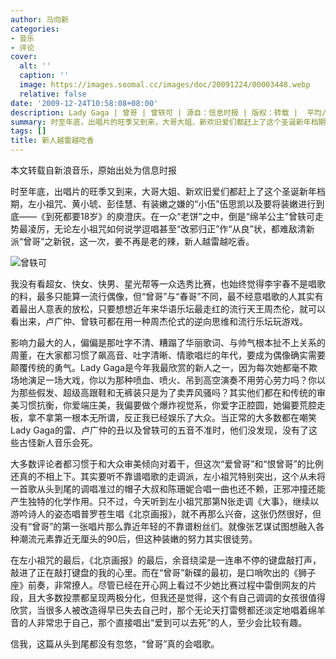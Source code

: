 ```yaml
---
author: 马向新
categories:
- 音乐
- 评论
cover:
  alt: ''
  caption: ''
  image: https://images.soomal.cc/images/doc/20091224/00003448.webp
  relative: false
date: '2009-12-24T10:58:08+08:00'
description: Lady Gaga | 曾哥 | 曾轶可 | 源自：信息时报 | 版权：转载 |  平均/总评分：07.50/45
summary: 时至年底，出唱片的旺季又到来，大哥大姐、新欢旧爱们都赶上了这个圣诞新年档期，左小祖咒、黄小琥、彭佳慧、有装嫩之嫌的“小伍”伍思凯以及要将装嫩进行到底――《到死都要18岁》的庾澄庆。在一众“老饼”之中，倒是“绵羊公主”曾轶可走势最凌厉，无论左小祖咒如何说学逗唱甚至“改邪归正”作“从良”状，都难敌清新派“曾哥”之新锐，这一次，姜不再是老的辣，新人越雷越吃香
tags: []
title: 新人越雷越吃香
---
```


本文转载自新浪音乐，原始出处为信息时报



时至年底，出唱片的旺季又到来，大哥大姐、新欢旧爱们都赶上了这个圣诞新年档期，左小祖咒、黄小琥、彭佳慧、有装嫩之嫌的“小伍”伍思凯以及要将装嫩进行到底――《到死都要18岁》的庾澄庆。在一众“老饼”之中，倒是“绵羊公主”曾轶可走势最凌厉，无论左小祖咒如何说学逗唱甚至“改邪归正”作“从良”状，都难敌清新派“曾哥”之新锐，这一次，姜不再是老的辣，新人越雷越吃香。



![曾轶可](https://images.soomal.cc/images/doc/20091224/00003448.webp)



我没有看超女、快女、快男、星光帮等一众选秀比赛，也始终觉得李宇春不是唱歌的料，最多只能算一流行偶像，但“曾哥”与“春哥”不同，最不经意唱歌的人其实有着最出人意表的放松，只要想想近年来华语乐坛最走红的流行天王周杰伦，就可以看出来，卢广仲、曾轶可都在用一种周杰伦式的逆向思维和流行乐坛玩游戏。



影响力最大的人，偏偏是那吐字不清、糟蹋了华丽歌词、与帅气根本扯不上关系的周董，在大家都习惯了飙高音、吐字清晰、情歌唱烂的年代，要成为偶像确实需要颠覆传统的勇气。Lady 
Gaga是今年我最欣赏的新人之一，因为每次她都毫不欺场地演足一场大戏，你以为那种喷血、喷火、吊到高空演奏不用劳心劳力吗？你以为那些假发、超级高跟鞋和无裤装只是为了卖弄风骚吗？其实他们都在和传统的审美习惯抗衡，你爱端庄美，我偏要做个爆炸视觉系，你爱字正腔圆，她偏要荒腔走板，拿不拿第一根本无所谓，反正我已经娱乐了大众。当正常的大多数都在嘲笑Lady 
Gaga的雷、卢广仲的丑以及曾轶可的五音不准时，他们没发现，没有了这些古怪新人音乐会死。



大多数评论者都习惯于和大众审美倾向对着干，但这次“爱曾哥”和“恨曾哥”的比例还真的不相上下。其实要听不靠谱唱歌的走调派，左小祖咒特别突出，这个从未将一首歌从头到尾的调唱准过的帽子大叔和陈珊妮合唱一曲也还不赖，正邪冲撞还能产生独特的化学作用。只不过，今天听到左小祖咒那第N张走调《大事》，继续以游吟诗人的姿态唱普罗苍生唱《北京画报》，就不再那么兴奋，这张仍然很好，但没有“曾哥”的第一张唱片那么靠近年轻的不靠谱粉丝们。就像张艺谋试图想融入各种潮流元素靠近无厘头的90后，但这种装嫩的努力其实很徒劳。



在左小祖咒的最后，《北京画报》的最后，余音绕梁是一连串不停的键盘敲打声，敲进了正在敲打键盘的我的心里。而在“曾哥”新碟的最初，是口哨吹出的《狮子座》前奏，非常撩人。尽管已经在开心网上看过不少她比赛过程中雷倒网友的片段，且大多数投票都呈现两极分化，但我还是觉得，这个有自己调调的女孩很值得欣赏，当很多人被改造得早已失去自己时，那个无论天打雷劈都还淡定地唱着绵羊音的人非常忠于自己，那个直接唱出“爱到可以去死”的人，至少会比较有趣。



信我，这篇从头到尾都没有忽悠，“曾哥”真的会唱歌。